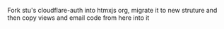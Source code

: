 Fork stu's cloudflare-auth into htmxjs org, migrate it to new struture and then copy views and email code from here into it
